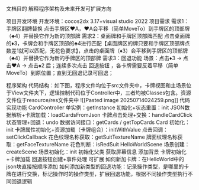 文档目的
解释程序架构及未来开发可扩展方向

项目开发环境
开发环境：cocos2dx 3.17+visual studio 2022
项目需求
需求1：手牌区翻牌替换
点击手牌区♥A，♥A会平移（简单MoveTo）到手牌区的顶部牌（♣4）并替换它作为新的顶部牌
需求2：桌面牌和手牌区顶部牌匹配
点击桌面牌的♦️3，卡牌会和手牌区顶部的♣4进行匹配【桌面牌区的牌只要和手牌区顶部牌点数差1就可以匹配，无花色要求】，点击的桌面牌（♦️3）会平移到手牌区的顶部牌（♣4）并替换它作为新的手牌区的顶部牌
需求3：回退功能
场景：点击♦️3 -> 点击♥A -> 点击♠2 后；连续多次点击 回退按钮 ，各卡牌需要反着平移（简单MoveTo）到原位置；直到无回退记录可回退；

程序架构
代码结构：如下图，程序文件均位于src文件夹中，卡牌视图和主场景位于View文件夹下，逻辑控制代码位于Controller中，三者均被Classes包含。资源文件位于resource/res文件夹中 ![[Pasted image 20250714024259.png]]
代码实现功能
CardController
单实例：getInstance
初始化+状态重置：init
JSON数据解析+卡牌加载：loadCardsFromJson
卡牌点击处理+交换：handleCardClick
状态管理+回退：undo
数据访问接口：getCards / getTopCards
Card
初始化：init
卡牌属性初始化+资源加载（卡牌组合）：initWithValue
点击回调：setClickCallback
花色纹理名称获取：getSuitTextureName
牌面纹理名称获取：getFaceTextureName
花色判断：isRedSuit
HelloWorldScene
场景创建：createScene
场景初始化：init
初始化父类
获取屏幕信息
添加背景
卡牌初始化+卡牌加载
回退按钮创建+事件处理
可扩展
如何新加卡牌：在HelloWorld中的json块直接按顺序添加
如何添加新类型的回退功能：记录操作类型，是哪里的卡牌在进行交换，标记操作时的操作类型，扩展回退功能，根据不同操作类型执行不同回退逻辑
